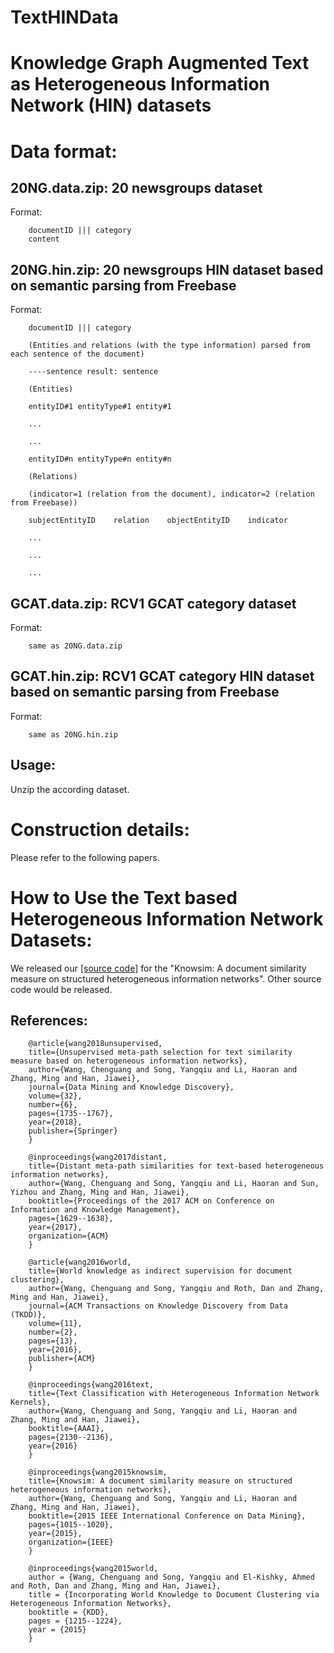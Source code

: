 # TextHINData
# Knowledge Graph Augmented Text as Heterogeneous Information Network (HIN) datasets


# Data format:

## 20NG.data.zip: 20 newsgroups dataset

Format:
        
        documentID ||| category
        content

## 20NG.hin.zip: 20 newsgroups HIN dataset based on semantic parsing from Freebase

Format:
        
        documentID ||| category
        
        (Entities and relations (with the type information) parsed from each sentence of the document)
        
        ----sentence result: sentence
        
        (Entities)
        
        entityID#1 entityType#1 entity#1
        
        ...
        
        ...
        
        entityID#n entityType#n entity#n
        
        (Relations)
        
        (indicator=1 (relation from the document), indicator=2 (relation from Freebase))
        
        subjectEntityID    relation    objectEntityID    indicator
        
        ...
        
        ...
        
        ...

## GCAT.data.zip: RCV1 GCAT category dataset

Format:
        
        same as 20NG.data.zip

## GCAT.hin.zip: RCV1 GCAT category HIN dataset based on semantic parsing from Freebase

Format:
        
        same as 20NG.hin.zip

## Usage:
  
  Unzip the according dataset.


# Construction details:

  Please refer to the following papers.
  
# How to Use the Text based Heterogeneous Information Network Datasets:
We released our [[source code]](https://github.com/cgraywang/TextHIN) for the "Knowsim: A document similarity measure on structured heterogeneous information networks". Other source code would be released.

## References:

        @article{wang2018unsupervised,
        title={Unsupervised meta-path selection for text similarity measure based on heterogeneous information networks},
        author={Wang, Chenguang and Song, Yangqiu and Li, Haoran and Zhang, Ming and Han, Jiawei},
        journal={Data Mining and Knowledge Discovery},
        volume={32},
        number={6},
        pages={1735--1767},
        year={2018},
        publisher={Springer}
        }
        
        @inproceedings{wang2017distant,
        title={Distant meta-path similarities for text-based heterogeneous information networks},
        author={Wang, Chenguang and Song, Yangqiu and Li, Haoran and Sun, Yizhou and Zhang, Ming and Han, Jiawei},
        booktitle={Proceedings of the 2017 ACM on Conference on Information and Knowledge Management},
        pages={1629--1638},
        year={2017},
        organization={ACM}
        }
        
        @article{wang2016world,
        title={World knowledge as indirect supervision for document clustering},
        author={Wang, Chenguang and Song, Yangqiu and Roth, Dan and Zhang, Ming and Han, Jiawei},
        journal={ACM Transactions on Knowledge Discovery from Data (TKDD)},
        volume={11},
        number={2},
        pages={13},
        year={2016},
        publisher={ACM}
        }
        
        @inproceedings{wang2016text,
        title={Text Classification with Heterogeneous Information Network Kernels},
        author={Wang, Chenguang and Song, Yangqiu and Li, Haoran and Zhang, Ming and Han, Jiawei},
        booktitle={AAAI},
        pages={2130--2136},
        year={2016}
        }

        @inproceedings{wang2015knowsim,
        title={Knowsim: A document similarity measure on structured heterogeneous information networks},
        author={Wang, Chenguang and Song, Yangqiu and Li, Haoran and Zhang, Ming and Han, Jiawei},
        booktitle={2015 IEEE International Conference on Data Mining},
        pages={1015--1020},
        year={2015},
        organization={IEEE}
        }

        @inproceedings{wang2015world,
        author = {Wang, Chenguang and Song, Yangqiu and El-Kishky, Ahmed and Roth, Dan and Zhang, Ming and Han, Jiawei},
        title = {Incorporating World Knowledge to Document Clustering via Heterogeneous Information Networks},
        booktitle = {KDD},
        pages = {1215--1224},
        year = {2015}
        }
